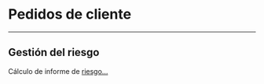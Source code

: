 # Pedidos de cliente
----------------------

## Gestión del riesgo
Cálculo de informe de [riesgo...](./riesgo.md)